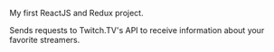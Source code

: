 My first ReactJS and Redux project.

Sends requests to Twitch.TV's API to receive information about your favorite streamers.
